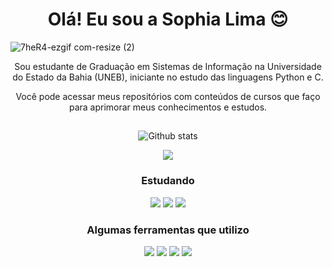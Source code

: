 ### <h1 align="center"> Olá! Eu sou a Sophia Lima 😊 </h1>

![7heR4-ezgif com-resize (2)](https://github.com/Sophia-lsts/Sophia-lsts/assets/164697061/7c8e05fd-823c-4e50-8b2a-684bed5e2997)

<p align="center">
Sou estudante de Graduação em Sistemas de Informação na Universidade do Estado da Bahia (UNEB), iniciante no estudo das linguagens Python e C. 
</p>

<p align="center">
Você pode acessar meus repositórios com conteúdos de cursos que faço para aprimorar meus conhecimentos e estudos.
</p>
  
##

<p align="center">
   <img src="https://github-readme-streak-stats.herokuapp.com/?user=Sophia-lsts&theme=tokyonight&hide_border=false" alt="Github stats">
</p>

<p align="center">
   <img src="https://github-readme-stats.vercel.app/api?username=Sophia-lsts&theme=tokyonight&show_icons=true&hide_border=false&count_private=false)">
</p>

### <p align="center"> Estudando </p>

<p align="center">
    <img src="https://img.shields.io/badge/Python-14354C?style=for-the-badge&logo=python&logoColor=white" > 
    <img src="https://img.shields.io/badge/C-00599C?style=for-the-badge&logo=c&logoColor=white" >
    <img src="https://img.shields.io/badge/W3Schools-01A9DB?style=for-the-badge&logo=w3schools&logoColor=white" >
</p>

### <p align="center"> Algumas ferramentas que utilizo </p>

<p align="center"> 
    <img src="https://img.shields.io/badge/Canva-%2300C4CC.svg?&style=for-the-badge&logo=Canva&logoColor=white" >
    <img src="https://img.shields.io/badge/Colab-F9AB00?style=for-the-badge&logo=googlecolab&color=525252" >
    <img src="https://img.shields.io/badge/Visual_Studio-5C2D91?style=for-the-badge&logo=visual%20studio&logoColor=white" >
    <img src="https://img.shields.io/badge/Notion-000000?style=for-the-badge&logo=notion&logoColor=white" >
</p>

